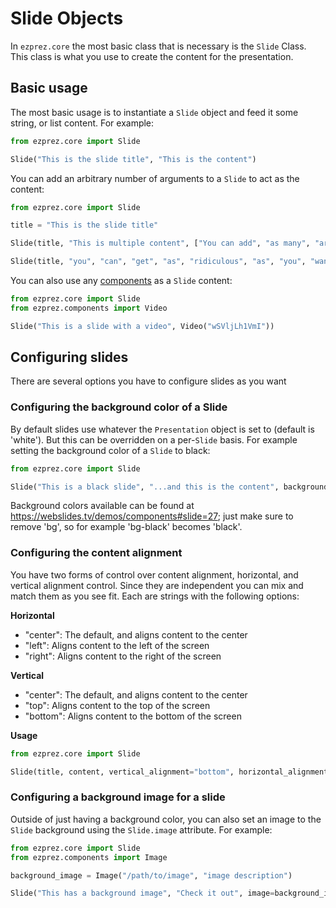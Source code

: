 # Slide Objects

In ```ezprez.core``` the most basic class that is necessary is the ```Slide``` Class. This class is what you use to create the content for the presentation.

## Basic usage

The most basic usage is to instantiate a ```Slide``` object and feed it some string, or list content. For example:

```python
from ezprez.core import Slide

Slide("This is the slide title", "This is the content")
```

You can add an arbitrary number of arguments to a ```Slide``` to act as the content:

```python
from ezprez.core import Slide

title = "This is the slide title"

Slide(title, "This is multiple content", ["You can add", "as many", "arguments as you want"])

Slide(title, "you", "can", "get", "as", "ridiculous", "as", "you", "want", "with", "this")
```

You can also use any [components](/components) as a ```Slide``` content:

```python
from ezprez.core import Slide
from ezprez.components import Video

Slide("This is a slide with a video", Video("wSVljLh1VmI"))
```

## Configuring slides

There are several options you have to configure slides as you want

### Configuring the background color of a Slide

By default slides use whatever the ```Presentation``` object is set to (default is 'white'). But this can be overridden on a per-```Slide``` basis. For example setting the background color of a ```Slide``` to black:

```python
from ezprez.core import Slide

Slide("This is a black slide", "...and this is the content", background="black")
```

Background colors available can be found at https://webslides.tv/demos/components#slide=27; just make sure to remove 'bg', so for example 'bg-black' becomes 'black'.

### Configuring the content alignment

You have two forms of control over content alignment, horizontal, and vertical alignment control. Since they are independent you can mix and match them as you see fit. Each are strings with the following options:

**Horizontal**

- "center": The default, and aligns content to the center
- "left":   Aligns content to the left of the screen
- "right":  Aligns content to the right of the screen

**Vertical**

- "center": The default, and aligns content to the center
- "top":    Aligns content to the top of the screen
- "bottom":  Aligns content to the bottom of the screen

**Usage**

```python
from ezprez.core import Slide

Slide(title, content, vertical_alignment="bottom", horizontal_alignment="left")
```

### Configuring a background image for a slide

Outside of just having a background color, you can also set an image to the ```Slide``` background using the ```Slide.image``` attribute. For example:

```python
from ezprez.core import Slide
from ezprez.components import Image

background_image = Image("/path/to/image", "image description")

Slide("This has a background image", "Check it out", image=background_image)
```
